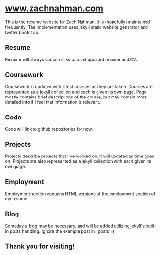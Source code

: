 # www.zachnahman.com

This is the resume website for Zach Nahman. It is (hopefully) maintained frequently. The implementation uses jekyll static website generator and twitter bootstrap. 

## Resume

Resume will always contain links to most updated resume and CV.

## Coursework

Coursework is updated with latest courses as they are taken. Courses are represented as a jekyll collection and each is given its own page. Page mostly contains brief descriptions of the course, but may contain more detailed info if I feel that information is relevant.

## Code

Code will link to github repositories for now. 

## Projects

Projects describe projects that I've worked on. It will updated as time goes on. Projects are also represented as a jekyll collection with each given its own page.

## Employment

Employment section contains HTML versions of the employment section of my resume.

## Blog

Someday a blog may be necessary, and will be added utilizing jekyll's built-in posts handling. Ignore the example post in _posts =)

## Thank you for visiting!


